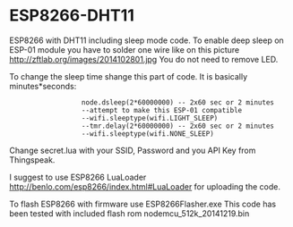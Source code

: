 # ESP8266-DHT11
ESP8266 with DHT11 including sleep mode code. To enable deep sleep on ESP-01 module you have to solder one wire like on this picture http://zftlab.org/images/2014102801.jpg You do not need to remove LED.

To change the sleep time shange this part of code. It is basically minutes*seconds:

					  node.dsleep(2*60000000) -- 2x60 sec or 2 minutes
                      --attempt to make this ESP-01 compatible
                      --wifi.sleeptype(wifi.LIGHT_SLEEP)
                      --tmr.delay(2*60000000) -- 2x60 sec or 2 minutes
                      --wifi.sleeptype(wifi.NONE_SLEEP)
 
Change secret.lua with your SSID, Password and you API Key from Thingspeak.

I suggest to use ESP8266 LuaLoader http://benlo.com/esp8266/index.html#LuaLoader for uploading the code.

To flash ESP8266 with firmware use ESP8266Flasher.exe
This code has been tested with included flash rom nodemcu_512k_20141219.bin

